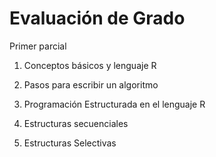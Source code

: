 # Evaluación de Grado 
Primer parcial

1.	Conceptos básicos y lenguaje R
 
2.	Pasos para escribir un algoritmo
 
3.	Programación Estructurada en el lenguaje R 

4.	Estructuras 
secuenciales 

5.	Estructuras Selectivas 
